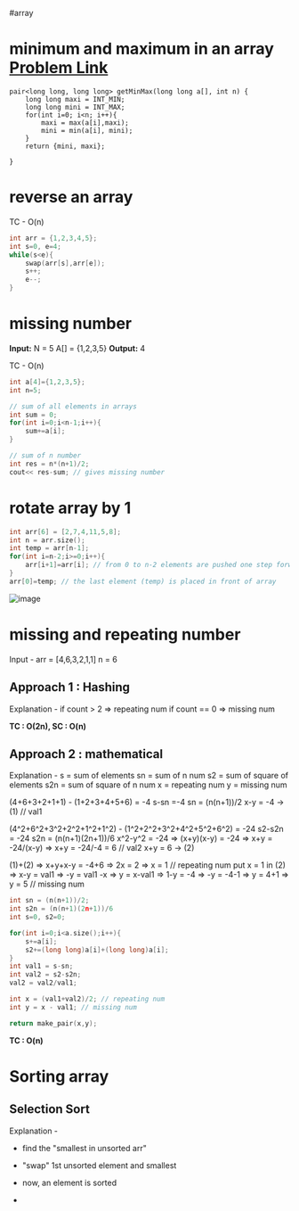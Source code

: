 #array
# minimum and maximum in an array [Problem Link](https://www.geeksforgeeks.org/problems/find-minimum-and-maximum-element-in-an-array4428/1)

```cpp:6e047d76-772f-4fc2-82e7-66db674238fa
pair<long long, long long> getMinMax(long long a[], int n) {
    long long maxi = INT_MIN;
    long long mini = INT_MAX;
    for(int i=0; i<n; i++){
        maxi = max(a[i],maxi);
        mini = min(a[i], mini);
    }
    return {mini, maxi};
    
}
```
# reverse an array 

TC - O(n)
```cpp
int arr = {1,2,3,4,5};
int s=0, e=4;
while(s<e){
	swap(arr[s],arr[e]);
	s++;
	e--;
}
```

# missing number
**Input:**
	N = 5
	A[] = {1,2,3,5}
**Output:** 4

TC - O(n)
```cpp
int a[4]={1,2,3,5};
int n=5;

// sum of all elements in arrays
int sum = 0;
for(int i=0;i<n-1;i++){
	sum+=a[i];
}

// sum of n number
int res = n*(n+1)/2;
cout<< res-sum; // gives missing number
```

# rotate array by 1

```cpp
int arr[6] = [2,7,4,11,5,8];
int n = arr.size();
int temp = arr[n-1];
for(int i=n-2;i>=0;i++){
	arr[i+1]=arr[i]; // from 0 to n-2 elements are pushed one step forward
}
arr[0]=temp; // the last element (temp) is placed in front of array
```

![image](https://github.com/Sujithamathvini/DSA/assets/70484186/fb64e5db-ee4f-4a4b-9446-c32693304add)


# missing and repeating number

Input -
arr = [4,6,3,2,1,1]
n = 6

## Approach 1 : Hashing

Explanation -
if count > 2 => repeating num
if count == 0 => missing num

**TC : O(2n), SC : O(n)**

## Approach 2 : mathematical

Explanation -
s = sum of elements
sn = sum of n num
s2 = sum of square of elements
s2n = sum of square of n num
x = repeating num
y = missing num

(4+6+3+2+1+1) - (1+2+3+4+5+6) = -4
s-sn =-4
sn = (n(n+1))/2
x-y = -4 -> (1) // val1

(4^2+6^2+3^2+2^2+1^2+1^2) - (1^2+2^2+3^2+4^2+5^2+6^2) = -24
s2-s2n = -24
s2n = (n(n+1)(2n+1))/6
x^2-y^2 = -24 => (x+y)(x-y) = -24 => x+y = -24/(x-y) => x+y = -24/-4 = 6 // val2
x+y = 6 -> (2)

(1)+(2) => x+y+x-y = -4+6 => 2x = 2 => x = 1 // repeating num
put x = 1 in (2) => x-y = val1 => -y = val1 -x => y = x-val1
=> 1-y = -4 => -y = -4-1 => y = 4+1 => y = 5 // missing num

```cpp
int sn = (n(n+1))/2;
int s2n = (n(n+1)(2n+1))/6
int s=0, s2=0;

for(int i=0;i<a.size();i++){
	s+=a[i];
	s2+=(long long)a[i]+(long long)a[i];
}
int val1 = s-sn;
int val2 = s2-s2n;
val2 = val2/val1;

int x = (val1+val2)/2; // repeating num
int y = x - val1; // missing num

return make_pair(x,y);
```
**TC : O(n)**

# Sorting array
## Selection Sort

Explanation -
- find the "smallest in unsorted arr"
- "swap" 1st unsorted element and smallest
- now, an element is sorted

 - 